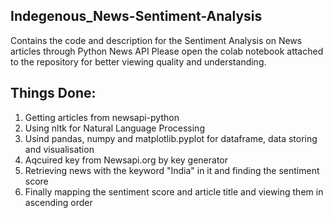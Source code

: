 ## Indegenous_News-Sentiment-Analysis
Contains the code and description for the Sentiment Analysis on News articles through Python News API
Please open the colab notebook attached to the repository for better viewing quality and understanding.
## Things Done:
1. Getting articles from newsapi-python
2. Using nltk for Natural Language Processing
3. Usind pandas, numpy and matplotlib.pyplot for dataframe, data storing and visualisation
4. Aqcuired key from Newsapi.org by key generator
5. Retrieving news with the keyword "India" in it and finding the sentiment score
6. Finally mapping the sentiment score and article title and viewing them in ascending order
